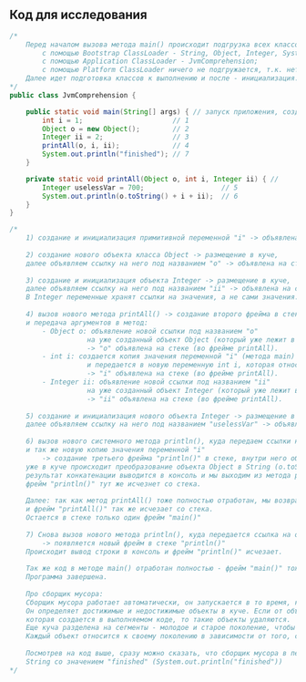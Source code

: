 ## Код для исследования```java/*    Перед началом вызова метода main() происходит подгрузка всех классов в область памяти Metaspace:        с помощью Bootstrap ClassLoader - String, Object, Integer, System;        с помощью Application ClassLoader - JvmComprehension;        с помощью Platform ClassLoader ничего не подгружается, т.к. нет зависимостей с внешними библиотеками.    Далее идет подготовка классов к выполнению и после - инициализация.*/public class JvmComprehension {    public static void main(String[] args) { // запуск приложения, создается фрейм в стеке        int i = 1;                      // 1         Object o = new Object();        // 2        Integer ii = 2;                 // 3        printAll(o, i, ii);             // 4        System.out.println("finished"); // 7    }    private static void printAll(Object o, int i, Integer ii) { //         Integer uselessVar = 700;                   // 5        System.out.println(o.toString() + i + ii);  // 6    }}/*    1) создание и инициализация примитивной переменной "i" -> объявлена на стеке int i = 1 (во фрейме main).        2) создание нового объекта класса Object -> размещение в куче,    далее объявляем ссылку на него под названием "о" -> объявлена на стеке (во фрейме main).         3) создание и инициализация объекта Integer -> размещение в куче,    далее объявляем ссылку на него под названием "ii" -> объявлена на стеке (во фрейме main).    В Integer переменные хранят ссылки на значения, а не сами значения.        4) вызов нового метода printAll() -> создание второго фрейма в стеке,    и передача аргументов в метод:         - Object o: объявление новой ссылки под названием "о"                    на уже созданный объект Object (который уже лежит в куче)                    -> "о" объявлена на стеке (во фрейме printAll).        - int i: создается копия значения переменной "i" (метода main)                    и передается в новую переменную int i, которая относится к методу printAll                   -> "i" объявлена на стеке (во фрейме printAll).        - Integer ii: объявление новой ссылки под названием "ii"                    на уже созданный объект Integer (который уже лежит в куче)                    -> "ii" объявлена на стеке (во фрейме printAll).                       5) создание и инициализация нового объекта Integer -> размещение в куче,    далее объявляем ссылку на него под названием "uselessVar" -> объявлена на стеке (во фрейме printAll).        6) вызов нового системного метода println(), куда передаем ссылки на объекты класса Object и Integer    и так же новую копию значения переменной "i"         -> создание третьего фрейма "println()" в стеке, внутри него объявляются: "o", "int i = 1", "ii"    уже в куче происходит преобразование объекта Object в String (o.toString()) и конкатенация с "i" и "ii"    результат конкатенации выводится в консоль и мы выходим из метода println(),     фрейм "println()" тут же исчезнет со стека.         Далее: так как метод printAll() тоже полностью отработан, мы возвращаемся обратно в метод main()    и фрейм "printAll()" так же исчезает со стека.     Остается в стеке только один фрейм "main()"        7) Снова вызов нового метода println(), куда передается ссылка на объект String, который создался в куче        -> появляется новый фрейм в стеке "println()"     Происходит вывод строки в консоль и фрейм "println()" исчезает.         Так же код в методе main() отработан полностью - фрейм "main()" тоже исчезает, и стек остается пустой.    Программа завершена.         Про сборщик мусора:    Сборщик мусора работает автоматически, он запускается в то время, когда программе требуется дополнительная память.     Он определяет достижимые и недостижимые объекты в куче. Если от объекта невозможно прийти к корневой ссылке,     которая создается в выполняемом коде, то такие объекты удаляются.     Еще куча разделена на сегменты - молодое и старое поколение, чтобы оптимизировать процесс сборки мусора.     Каждый объект относится к своему поколению в зависимости от того, сколько сборок мусора он пережил.         Посмотрев на код выше, сразу можно сказать, что сборщик мусора в первую очередь удалит объект     String со значением "finished" (System.out.println("finished"))*/```